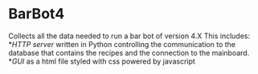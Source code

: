 # BarBot4
Collects all the data needed to run a bar bot of version 4.X
This includes:
**HTTP server* written in Python controlling the communication to the database that contains the recipes and the connection to the mainboard.
**GUI* as a html file styled with css powered by javascript

